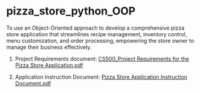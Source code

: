 # pizza_store_python_OOP

To use an Object-Oriented approach to develop a comprehensive pizza store application that streamlines recipe management, inventory control, menu customization, and order processing, empowering the store owner to manage their business effectively.

1. Project Requirements document: [CS500_Project Requirements for the Pizza Store Application.pdf](https://github.com/LuckyMona/pizza_store_python_OOP/blob/main/CS500_Project%20Requirements%20for%20the%20Pizza%20Store%20Application.pdf)

2. Application Instruction Document: [Pizza Store Application Instruction Document.pdf](https://github.com/LuckyMona/pizza_store_python_OOP/blob/main/Pizza%20Store%20Application%20Instruction%20Document.pdf)


